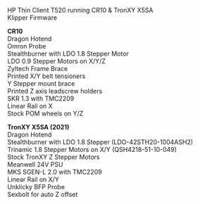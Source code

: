 HP Thin Client T520 running CR10 & TronXY X5SA  
Klipper Firmware  

**CR10**  
Dragon Hotend  
Omron Probe  
Stealthburner with LDO 1.8 Stepper Motor  
LDO 0.9 Stepper Motors on X/Y/Z  
Zyltech Frame Brace  
Printed X/Y belt tensioners  
Y Stepper mount brace  
Printed Z axis leadscrew holders  
SKR 1.3 with TMC2209  
Linear Rail on X  
Stock POM wheels on Y/Z  

**TronXY X5SA (2021)**  
Dragon Hotend  
Stealthburner with LDO 1.8 Stepper (LDO-42STH20-1004ASH2)  
Trinamic 1.8 Stepper Motors on X/Y (QSH4218-51-10-049)  
Stock TronXY Z Stepper Motors  
Meanwell 24V PSU  
MKS SGEN-L 2.0 with TMC2209  
Linear Rail on X/Y  
Unklicky BFP Probe  
Sexbolt for auto Z offset  
